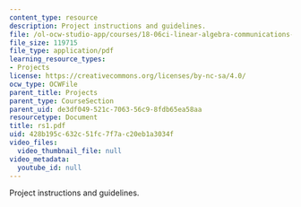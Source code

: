 ```yaml
---
content_type: resource
description: Project instructions and guidelines.
file: /ol-ocw-studio-app/courses/18-06ci-linear-algebra-communications-intensive-spring-2004/428b195c632c51fc7f7ac20eb1a3034f_rs1.pdf
file_size: 119715
file_type: application/pdf
learning_resource_types:
- Projects
license: https://creativecommons.org/licenses/by-nc-sa/4.0/
ocw_type: OCWFile
parent_title: Projects
parent_type: CourseSection
parent_uid: de3df049-521c-7063-56c9-8fdb65ea58aa
resourcetype: Document
title: rs1.pdf
uid: 428b195c-632c-51fc-7f7a-c20eb1a3034f
video_files:
  video_thumbnail_file: null
video_metadata:
  youtube_id: null
---
```

Project instructions and guidelines.
